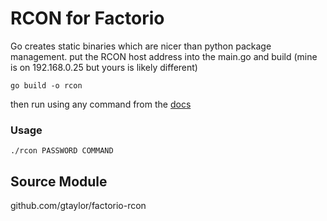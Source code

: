 # RCON for Factorio
Go creates static binaries which are nicer than python package management.
put the RCON host address into the main.go and build (mine is on 192.168.0.25 but yours is likely different)

`go build -o rcon`

then run using any command from the [docs](https://wiki.factorio.com/console)

### Usage
`./rcon PASSWORD COMMAND`


## Source Module
github.com/gtaylor/factorio-rcon
